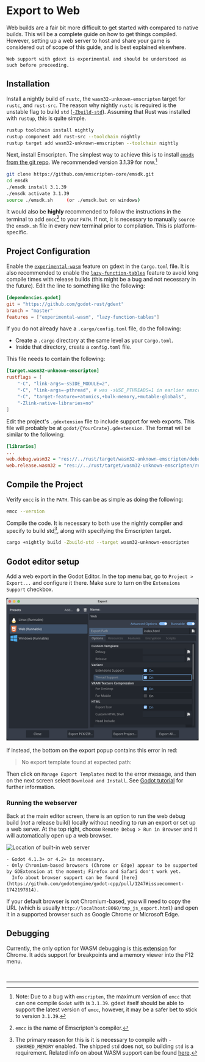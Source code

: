 <!--
  ~ Copyright (c) godot-rust; Bromeon and contributors.
  ~ This Source Code Form is subject to the terms of the Mozilla Public
  ~ License, v. 2.0. If a copy of the MPL was not distributed with this
  ~ file, You can obtain one at https://mozilla.org/MPL/2.0/.
-->

# Export to Web

Web builds are a fair bit more difficult to get started with compared to native builds.
This will be a complete guide on how to get things compiled.
However, setting up a web server to host and share your game is considered out of scope of this guide, and is best explained elsewhere.

```admonish warning
Web support with gdext is experimental and should be understood as such before proceeding.
```


## Installation

Install a nightly build of `rustc`, the `wasm32-unknown-emscripten` target for `rustc`, and `rust-src`.
The reason why nightly `rustc` is required is the unstable flag to build `std` ([`-Zbuild-std`][flag-build-std]).
Assuming that Rust was installed with `rustup`, this is quite simple.


  ```sh
  rustup toolchain install nightly
  rustup component add rust-src --toolchain nightly
  rustup target add wasm32-unknown-emscripten --toolchain nightly
  ```

Next, install Emscripten.  The simplest way to achieve this is to install [`emsdk` from the git repo][emsdk-git].
We recommended version 3.1.39 for now.[^1]

```sh
git clone https://github.com/emscripten-core/emsdk.git
cd emsdk
./emsdk install 3.1.39
./emsdk activate 3.1.39
source ./emsdk.sh     (or ./emsdk.bat on windows)
```

It would also be **highly** recommended to follow the instructions in the terminal to add `emcc`[^2] to your `PATH`.
If not, it is necessary to manually `source` the `emsdk.sh` file in every new terminal prior to compilation.
This is platform-specific.

[flag-build-std]: https://doc.rust-lang.org/cargo/reference/unstable.html#list-of-unstable-features
[emsdk-git]: https://github.com/emscripten-core/emsdk#readme


## Project Configuration

Enable the [`experimental-wasm`][api-cargo-features] feature on gdext in the `Cargo.toml` file.
It is also recommended to enable the [`lazy-function-tables`][api-cargo-features] feature to avoid long compile times with release builds
(this might be a bug and not necessary in the future). Edit the line to something like the following:

```toml
[dependencies.godot]
git = "https://github.com/godot-rust/gdext"
branch = "master"
features = ["experimental-wasm", "lazy-function-tables"]
```

If you do not already have a `.cargo/config.toml` file, do the following:

- Create a `.cargo` directory at the same level as your `Cargo.toml`.
- Inside that directory, create a `config.toml` file.

This file needs to contain the following:

```toml
[target.wasm32-unknown-emscripten]
rustflags = [
    "-C", "link-args=-sSIDE_MODULE=2",
    "-C", "link-args=-pthread", # was -sUSE_PTHREADS=1 in earlier emscripten versions
    "-C", "target-feature=+atomics,+bulk-memory,+mutable-globals",
    "-Zlink-native-libraries=no"
]
```

Edit the project's `.gdextension` file to include support for web exports.
This file will probably be at `godot/{YourCrate}.gdextension`.
The format will be similar to the following:

```ini
[libraries]
...
web.debug.wasm32 = "res://../rust/target/wasm32-unknown-emscripten/debug/{YourCrate}.wasm"
web.release.wasm32 = "res://../rust/target/wasm32-unknown-emscripten/release/{YourCrate}.wasm"
```

[api-cargo-features]: https://godot-rust.github.io/docs/gdext/master/godot/#cargo-features


## Compile the Project

Verify `emcc` is in the `PATH`. This can be as simple as doing the following:

```sh
emcc --version
```

Compile the code.
It is necessary to both use the nightly compiler and specify to build std[^3], along with specifying the Emscripten target.

```sh
cargo +nightly build -Zbuild-std --target wasm32-unknown-emscripten
```


## Godot editor setup

Add a web export in the Godot Editor. In the top menu bar, go to `Project > Export...` and configure it there.
Make sure to turn on the `Extensions Support` checkbox.

![Example of export screen](images/web-export.png)

If instead, the bottom on the export popup contains this error in red:

> No export template found at expected path:

Then click on `Manage Export Templates` next to the error message, and then on the next screen select `Download and Install`.
See [Godot tutorial][godot-export-templates] for further information.


### Running the webserver

Back at the main editor screen, there is an option to run the web debug build (_not_ a release build) locally
without needing to run an export or set up a web server.
At the top right, choose `Remote Debug > Run in Browser` and it will automatically open up a web browser.

![Location of built-in web server](images/web-browser-run.png)


```admonish warning title="Known Caveats"
- Godot 4.1.3+ or 4.2+ is necessary.
- Only Chromium-based browsers (Chrome or Edge) appear to be supported by GDExtension at the moment; Firefox and Safari don't work yet.
  Info about browser support can be found [here](https://github.com/godotengine/godot-cpp/pull/1247#issuecomment-1742197814).
```

If your default browser is not Chromium-based, you will need to copy the URL (which is usually `http://localhost:8060/tmp_js_export.html`)
and open it in a supported browser such as Google Chrome or Microsoft Edge.

[godot-export-templates]: https://docs.godotengine.org/en/stable/tutorials/export/exporting_projects.html#export-menu


## Debugging

Currently, the only option for WASM debugging is
[this extension](https://chromewebstore.google.com/detail/cc++-devtools-support-dwa/pdcpmagijalfljmkmjngeonclgbbannb?pli=1)
for Chrome. It adds support for breakpoints and a memory viewer into the F12 menu.


<br>

---

[^1]: Note: Due to a bug with `emscripten`, the maximum version of `emcc`[^2] that can one compile `Godot` with is `3.1.39`.  gdext itself should be able to support the latest version of `emcc`, however, it may be a safer bet to stick to version `3.1.39`.

[^2]: `emcc` is the name of Emscripten's compiler.

[^3]: The primary reason for this is it is necessary to compile with `-sSHARED_MEMORY` enabled. The shipped `std` does not, so building `std` is a requirement. Related info on about WASM support can be found [here](https://github.com/rust-lang/rust/issues/77839).

